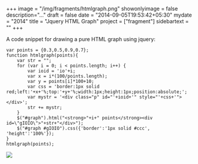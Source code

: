 +++
image = "/img/fragments/htmlgraph.png"
showonlyimage = false
description="..."
draft = false
date = "2014-09-05T19:53:42+05:30"
mydate = "2014"
title = "Jquery HTML Graph"
project = ["fragment"]
sidebartext = ""
+++

A code snippet for drawing a pure HTML graph using jquery:


    var points = {0.3,0.5,0.9,0.7};
    function htmlgraph(points){
        var str = "";
        for (var i = 0; i < points.length; i++) {
            var ioid = 'io'+i;
            var x = i*(100/points.length);
            var y = points[i]*100+10;
            var css = 'border:1px solid red;left:'+x+'%;top:'+y+'%;width:1px;height:1px;position:absolute;';
            var mystr = '<div class="p" id="'+ioid+'" style="'+css+'"></div>';
            str += mystr;
        }
        $("#graph").html("<strong>"+i+" points</strong><div id=\"gIOIO\">"+str+"</div>");
        $("#graph #gIOIO").css({'border':'1px solid #ccc', 'height':'100%'});
    }
    htmlgraph(points);

<img src="/img/fragments/htmlgraph.png" />
